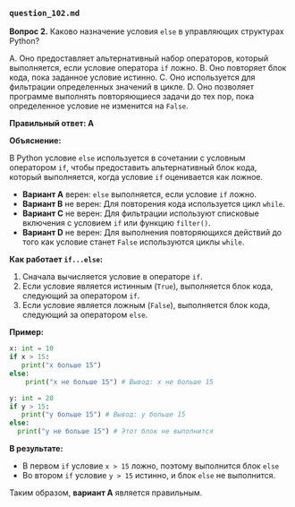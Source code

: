 ### `question_102.md`

**Вопрос 2.** Каково назначение условия `else` в управляющих структурах Python?

A. Оно предоставляет альтернативный набор операторов, который выполняется, если условие оператора `if` ложно.
B. Оно повторяет блок кода, пока заданное условие истинно.
C. Оно используется для фильтрации определенных значений в цикле.
D. Оно позволяет программе выполнять повторяющиеся задачи до тех пор, пока определенное условие не изменится на `False`.

**Правильный ответ: A**

**Объяснение:**

В Python условие `else` используется в сочетании с условным оператором `if`, чтобы предоставить альтернативный блок кода, который выполняется, когда условие `if` оценивается как ложное.

*   **Вариант A** верен: `else` выполняется, если условие `if` ложно.
*   **Вариант B** не верен: Для повторения кода используется цикл `while`.
*   **Вариант C** не верен: Для фильтрации используют списковые включения с условием `if` или функцию `filter()`.
*   **Вариант D** не верен: Для выполнения повторяющихся действий до того как условие станет `False` используются циклы `while`.

**Как работает `if...else`:**

1.  Сначала вычисляется условие в операторе `if`.
2.  Если условие является истинным (`True`), выполняется блок кода, следующий за оператором `if`.
3.  Если условие является ложным (`False`), выполняется блок кода, следующий за оператором `else`.

**Пример:**

```python
x: int = 10
if x > 15:
   print("x больше 15")
else:
    print("x не больше 15") # Вывод: x не больше 15

y: int = 20
if y > 15:
   print("y больше 15") # Вывод: y больше 15
else:
  print("y не больше 15") # Этот блок не выполнится
```

**В результате:**
* В первом `if` условие `x > 15` ложно, поэтому выполнится блок `else`
* Во втором `if` условие `y > 15` истинно, и блок `else` не выполнится.

Таким образом, **вариант A** является правильным.
